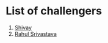 # List of challengers

1. [Shivay](https://github.com/shivaylamba)
2. [Rahul Srivastava](https://github.com/rahulsrivastava1)
